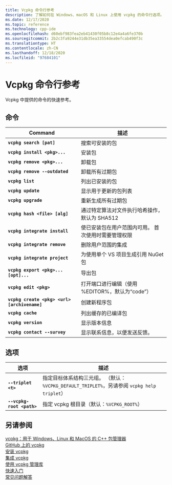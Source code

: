 ```yaml
---
title: Vcpkg 命令行参考
description: 了解如何在 Windows、macOS 和 Linux 上使用 vcpkg 的命令行选项。
ms.date: 12/17/2020
ms.topic: reference
ms.technology: cpp-ide
ms.openlocfilehash: d60ebf983fea2eb41430f05b8c12e4a4a6fe370b
ms.sourcegitcommit: 2b2c3fa9244e31db35ea33554dea0efcab490f3c
ms.translationtype: HT
ms.contentlocale: zh-CN
ms.lasthandoff: 12/18/2020
ms.locfileid: "97684101"
---
```

# <a name="vcpkg-command-line-reference"></a>Vcpkg 命令行参考

Vcpkg 中提供的命令的快速参考。

## <a name="commands"></a>命令

| Command | 描述 |
|--|--|
| **`vcpkg search [pat]`** | 搜索可安装的包 |
| **`vcpkg install <pkg>...`** | 安装包 |
| **`vcpkg remove <pkg>...`** | 卸载包 |
| **`vcpkg remove --outdated`** | 卸载所有过期包 |
| **`vcpkg list`** | 列出已安装的包 |
| **`vcpkg update`** | 显示用于更新的包列表 |
| **`vcpkg upgrade`** | 重新生成所有过期包 |
| **`vcpkg hash <file> [alg]`** | 通过特定算法对文件执行哈希操作，默认为 SHA512 |
| **`vcpkg integrate install`** | 使已安装包在用户范围内可用。 首次使用时需要管理权限 |
| **`vcpkg integrate remove`** | 删除用户范围的集成 |
| **`vcpkg integrate project`** | 为使用单个 VS 项目生成引用 NuGet 包 |
| **`vcpkg export <pkg>... [opt]...`** | 导出包 |
| **`vcpkg edit <pkg>`** | 打开端口进行编辑（使用 %EDITOR%，默认为“code”） |
| **`vcpkg create <pkg> <url> [archivename]`** | 创建新程序包 |
| **`vcpkg cache`** | 列出缓存的已编译包 |
| **`vcpkg version`** | 显示版本信息 |
| **`vcpkg contact --survey`** | 显示联系信息，以便发送反馈。 |

## <a name="options"></a>选项

| 选项 | 描述 |
|--|--|
| **`--triplet <t>`** | 指定目标体系结构三元组。 （默认：`%VCPKG_DEFAULT_TRIPLET%`，另请参阅 `vcpkg help triplet`） |
| **`--vcpkg-root <path>`** | 指定 vcpkg 根目录（默认：`%VCPKG_ROOT%`） |

## <a name="see-also"></a>另请参阅

[vcpkg：用于 Windows、Linux 和 MacOS 的 C++ 包管理器](./vcpkg.md)\
[GitHub 上的 vcpkg](https://github.com/Microsoft/vcpkg)\
[安装 vcpkg](install-vcpkg.md)\
[集成 vcpkg](integrate-vcpkg.md)\
[使用 vcpkg 管理库](manage-libraries-with-vcpkg.md)\
[快速入门](https://github.com/microsoft/vcpkg/blob/master/docs/index.md)\
[常见问题解答](https://github.com/microsoft/vcpkg/blob/master/docs/about/faq.md)
